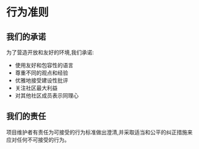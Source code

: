 # 行为准则

## 我们的承诺

为了营造开放和友好的环境,我们承诺:

* 使用友好和包容性的语言
* 尊重不同的观点和经验
* 优雅地接受建设性批评
* 关注社区最大利益
* 对其他社区成员表示同理心

## 我们的责任

项目维护者有责任为可接受的行为标准做出澄清,并采取适当和公平的纠正措施来应对任何不可接受的行为。 